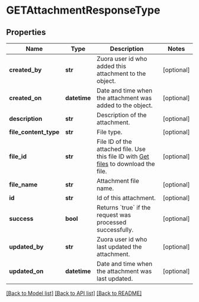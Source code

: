# GETAttachmentResponseType

## Properties
Name | Type | Description | Notes
------------ | ------------- | ------------- | -------------
**created_by** | **str** | Zuora user id who added this attachment to the object.  | [optional] 
**created_on** | **datetime** | Date and time when the attachment was added to the object.  | [optional] 
**description** | **str** | Description of the attachment.  | [optional] 
**file_content_type** | **str** | File type.  | [optional] 
**file_id** | **str** | File ID of the attached file. Use this file ID with [Get files](https://www.zuora.com/developer/api-reference/#operation/GET_Files) to download the file.  | [optional] 
**file_name** | **str** | Attachment file name.  | [optional] 
**id** | **str** | Id of this attachment.  | [optional] 
**success** | **bool** | Returns &#x60;true&#x60; if the request was processed successfully.  | [optional] 
**updated_by** | **str** | Zuora user id who last updated the attachment.  | [optional] 
**updated_on** | **datetime** | Date and time when the attachment was last updated.  | [optional] 

[[Back to Model list]](../README.md#documentation-for-models) [[Back to API list]](../README.md#documentation-for-api-endpoints) [[Back to README]](../README.md)

